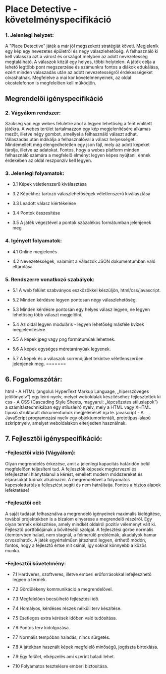 <h1>Place Detective - követelményspecifikáció</h1>

<h3> 1. Jelenlegi helyzet:</h3> 
A "Place Detective" játék a már jól megszokott stratégiát követi. Megjelenik egy kép egy nevezetes épületről és négy válaszlehetőség. A felhasználó ki kell válassza azt a várost és országot melyben az adott nevezetesség megtalálható. A válaszok közül egy helyes, többi helytelen. A játék célja a lehető legtöbb pont megszerzése és számunkra fontos a diákok edukálása, ezért minden válaszadás után az adott nevezetességről érdekességeket olvashatnak. Megfelelve a mai kor követelményeinek, az oldal okostelefonon is megfelelően kell működjön.

<h2>Megrendelői igényspecifikáció</h2>

<h3>2. Vágyálom rendszer: </h3>
Szükség van egy webes felületre ahol a legyen lehetőség a fent említett játékra. A webes terület tartalmazzon egy kép megjelenítésére alkamas mezőt, illetve négy gombot, amellyel a felhasználó választ adhat. Válaszadás után indikálja a felhasználóval a válasz helyességét. Mindemellett még elengedhetetlen egy json fájl, mely az adott képeket tárolja, illetve az adatokat.
Fontos, hogy a webes platform minden felhasználó számára a megfelelő élményt legyen képes nyújtani, ennek érdekében az oldal reszponzív kell legyen.

<h3>3. Jelenlegi folyamatok: </h3>

- 3.1 Képek véletlenszerű kiválasztása

- 3.2 Képekhez tartozó válaszlehetőségek véletlenszerű kiválasztása

- 3.3 Leadott válasz kiértékelése

- 3.4 Pontok összesítése

- 3.5 A játék végeztével a pontok százalékos formátumban jelenjenek meg

<h3>4. Igényelt folyamatok:</h3>

- 4.1 Online megjelenés

- 4.2 Nevezetességek, valamint a válaszok JSON dokumentumban való eltárolása

<h3>5. Rendszerre vonatkozó szabályok:</h3>

- 5.1 A web felület szabványos eszközökkel készüljön, html/css/javascript.

- 5.2 Minden kérdésre legyen pontosan négy válaszlehetőség.

- 5.3 Minden kérdésre pontosan egy helyes válasz legyen, ne legyen lehetőség több választ megjelölni.

- 5.4 Az oldal legyen moduláris - legyen lehetőség másféle kvízek megjelenítésére.

- 5.5 A képek jpeg vagy png formátumúak lehetnek.

- 5.6 A képek egységes méretarányúak legyenek.

- 5.7 A képek és a válaszok sorrendjüket tekintve véletlenszerűen jelenjenek meg.
=======
<h2>6. Fogalomszótár:</h2>
html - A HTML (angolul: HyperText Markup Language, „hiperszöveges jelölőnyelv”) egy leíró nyelv, melyet weboldalak készítéséhez fejlesztettek ki
css - A CSS (Cascading Style Sheets, magyarul: „lépcsőzetes stíluslapok”) a számítástechnikában egy stílusleíró nyelv, mely a HTML vagy XHTML típusú strukturált dokumentumok megjelenését írja le.
javascript - A JavaScript programozási nyelv egy objektumorientált, prototípus-alapú szkriptnyelv, amelyet weboldalakon elterjedten használnak.

<h2>7. Fejlesztői igényspecifikáció:</h2>
<h3>-Fejlesztői vízió (Vágyálom):</h3> 
Olyan megrendelés érkezése, amit a jelenlegi kapacitás határidőn belül megfelelően teljesíteni tud. A fejlesztők képesek megtervezni és lefejleszteni hiánytalanul a kérést, emellett modern módszereket és eljárásokat tudnak alkalmazni. A megrendelővel a folyamatos kapcsolattartás a fejlesztést segíti és nem hátráltatja. Fontos a biztos alapok lefektetése!

<h3>-Fejlesztői cél:</h3>
A saját tudását felhasználva a megrendelő igényeinek maximális kielégítése, további projektekben is a bizalom elnyerése a megrendelő részéről.
Egy olyan termék elkészítése, amely mindkét oldalról pozitív véleményt vált ki.
Fejlesztő portfóliójának a bővítéséül szolgál.
A fejlesztési görbe normális ütemtervben halad, nem stagnál, a felmerülő problémák, akadályok hamar orvosolhatók.
A játék egyértelműen játszható legyen, érthető módón, fontos, hogy a fejlesztő értse mit csinál, így sokkal könnyebb a közös munka.


<h3>-Fejlesztői követelmény:</h3>

- 7.1 Hardveres, szoftveres, illetve emberi erőforrásokkal lefejleszhető legyen a termék.

- 7.2 Gördülékeny kommunikáció a megrendelővel.

- 7.3 Megfelelően becsülhető fejlesztési idő.

- 7.4 Homályos, kérdéses részek nélküli terv készítése.

- 7.5 Esetleges extra kérések időben való tudósítása.

- 7.6 Pontos terv kidolgozása.

- 7.7 Normális tempóban haladás, nincs sürgetés.

- 7.8 A játékban használt képek megfelelő minőségű, jogtiszta birtoklása.

- 7.9 Egy felület, elképzelés ami szerint haladi lehet.

- 7.10 Folyamatos tesztelésre emberi biztosítása.
